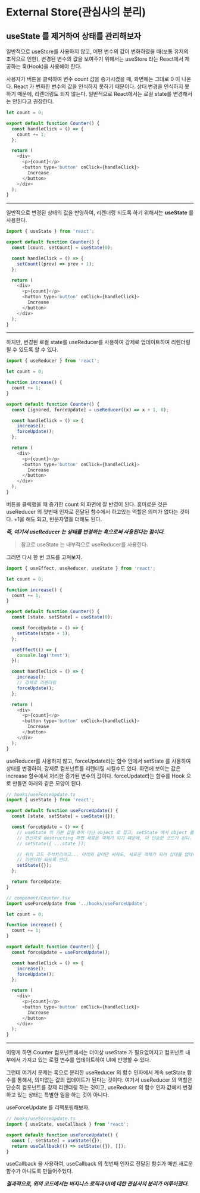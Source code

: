 # External Store(관심사의 분리)

## useState 를 제거하여 상태를 관리해보자

일반적으로 useStore를 사용하지 않고, 어떤 변수의 값이 변화하였을 때(보통 유저의 조작으로 인한),
변경된 변수의 값을 보여주기 위해서는 useStore 라는 React에서 제공하는 훅(Hook)을 사용해야 한다.

사용자가 버튼을 클릭하여 변수 count 값을 증가시켰을 때, 화면에는 그대로 0 이 나온다.
React 가 변화한 변수의 값을 인식하지 못하기 때문이다.
상태 변경을 인식하지 못하기 때문에, 리렌더링도 되지 않는다.
일반적으로 React에서는 로컬 state를 변경해서는 안된다고 권장한다.

```javascript
let count = 0;

export default function Counter() {
  const handleClick = () => {
    count += 1;
  };

  return (
    <div>
      <p>{count}</p>
      <button type='button' onClick={handleClick}>
        Increase
      </button>
    </div>
  );
}
```

---

일반적으로 변경된 상태의 값을 반영하여, 리렌더링 되도록 하기 위해서는 **useState** 를 사용한다.

```javascript
import { useState } from 'react';

export default function Counter() {
  const [count, setCount] = useState(0);

  const handleClick = () => {
    setCount((prev) => prev + 1);
  };

  return (
    <div>
      <p>{count}</p>
      <button type='button' onClick={handleClick}>
        Increase
      </button>
    </div>
  );
}
```

---

하지만, 변경된 로컬 state를 useReducer를 사용하여 강제로 업데이트하여 리렌더링 될 수 있도록
할 수 있다.

```javascript
import { useReducer } from 'react';

let count = 0;

function increase() {
  count += 1;
}

export default function Counter() {
  const [ignored, forceUpdate] = useReducer((x) => x + 1, 0);

  const handleClick = () => {
    increase();
    forceUpdate();
  };

  return (
    <div>
      <p>{count}</p>
      <button type='button' onClick={handleClick}>
        Increase
      </button>
    </div>
  );
}
```

버튼을 클릭했을 때 증가한 count 의 화면에 잘 반영이 된다.
흥미로운 것은 useReducer 의 첫번째 인자로 전달된 함수에서 하고있는 역할은 의미가 없다는 것이다.
+1을 해도 되고, 빈문자열을 더해도 된다.

**_즉, 여기서 useReducer 는 상태를 변경하는 훅으로써 사용된다는 점이다._**

> 참고로 useState 는 내부적으로 useReducer를 사용한다.

그러면 다시 한 번 코드를 고쳐보자.

```javascript
import { useEffect, useReducer, useState } from 'react';

let count = 0;

function increase() {
  count += 1;
}

export default function Counter() {
  const [state, setState] = useState(0);

  const forceUpdate = () => {
    setState(state + 1);
  };

  useEffect(() => {
    console.log('test');
  });

  const handleClick = () => {
    increase();
    // 강제로 리렌더링
    forceUpdate();
  };

  return (
    <div>
      <p>{count}</p>
      <button type='button' onClick={handleClick}>
        Increase
      </button>
    </div>
  );
}
```

useReducer를 사용하지 않고, forceUpdate라는 함수 안에서 setState 를 사용하여 상태를 변경하여,
강제로 컴포넌트를 리렌더링 시킬수도 있다. 화면에 보이는 값은 increase 함수에서 처리한 증가된 변수의
값이다. forceUpdate라는 함수를 Hook 으로 만들면 아래와 같은 모양이 된다.

```javascript
// hooks/useForceUpdate.ts
import { useState } from 'react';

export default function useForceUpdate() {
  const [state, setState] = useState({});

  const forceUpdate = () => {
    // useState 의 기본 값을 0이 아닌 object 로 잡고, setState 에서 object 를 spread
    // 연산자로 destructing 하면 새로운 객체가 되기 떄문에, 더 단순한 코드가 된다.
    // setState({ ...state });

    // 위의 코드 주석처리하고... 아래와 같이만 써줘도, 새로운 객체가 되어 상태를 업데이트하여,
    // 리렌더링 되도록 한다.
    setState({});
  };

  return forceUpdate;
}

// component/Counter.tsx
import useForceUpdate from '../hooks/useForceUpdate';

let count = 0;

function increase() {
  count += 1;
}

export default function Counter() {
  const forceUpdate = useForceUpdate();

  const handleClick = () => {
    increase();
    forceUpdate();
  };

  return (
    <div>
      <p>{count}</p>
      <button type='button' onClick={handleClick}>
        Increase
      </button>
    </div>
  );
}
```

---

이렇게 하면 Counter 컴포넌트에서는 더이상 useState 가 필요없어지고 컴포넌트 내부에서 가지고 있는
로컬 변수를 업데이트하여 UI에 반영할 수 있다.

그런데 여기서 문제는 훅으로 분리한 useReducer 의 함수 인자에서 계속 setState 함수를 통해서,
의미없는 값의 업데이트가 된다는 것이다. 여기서 useReducer 의 역할은 단순히 컴포넌트를 강제 리렌더링
하는 것이고, useReducer 의 함수 인자 값에서 변경하고 있는 상태는 특별한 일을 하는 것이 아니다.

useForceUpdate 를 리펙토링해보자.

```javascript
// hooks/useForceUpdate.ts
import { useState, useCallback } from 'react';

export default function useForceUpdate() {
  const [, setState] = useState({});
  return useCallback(() => setState({}), []);
}
```

useCallback 을 사용하여, useCallback 의 첫번째 인자로 전달된 함수가 매번 새로운 함수가 아니도록
만들어주었다.

**_결과적으로, 위의 코드에서는 비지니스 로직과 UI에 대한 관심사의 분리가 이루어졌다._**
